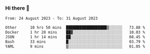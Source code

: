 ### Hi there 👋

<!--
**palaashatri/palaashatri** is a ✨ _special_ ✨ repository because its `README.md` (this file) appears on your GitHub profile.

Here are some ideas to get you started:

- 🔭 I’m currently working on ...
- 🌱 I’m currently learning ...
- 👯 I’m looking to collaborate on ...
- 🤔 I’m looking for help with ...
- 💬 Ask me about ...
- 📫 How to reach me: ...
- 😄 Pronouns: ...
- ⚡ Fun fact: ...
-->

<!--START_SECTION:waka-->

```txt
From: 24 August 2023 - To: 31 August 2023

Other      10 hrs 50 mins  ██████████████████▒░░░░░░   73.88 %
Docker     1 hr 28 mins    ██▓░░░░░░░░░░░░░░░░░░░░░░   10.03 %
JSON       1 hr 14 mins    ██░░░░░░░░░░░░░░░░░░░░░░░   08.45 %
Bash       33 mins         █░░░░░░░░░░░░░░░░░░░░░░░░   03.79 %
YAML       9 mins          ▒░░░░░░░░░░░░░░░░░░░░░░░░   01.05 %
```

<!--END_SECTION:waka-->

